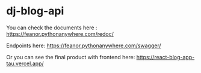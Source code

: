 # dj-blog-api
You can check the documents here :
https://feanor.pythonanywhere.com/redoc/

Endpoints here:
https://feanor.pythonanywhere.com/swagger/

Or you can see the final product with frontend here: 
https://react-blog-app-tau.vercel.app/

